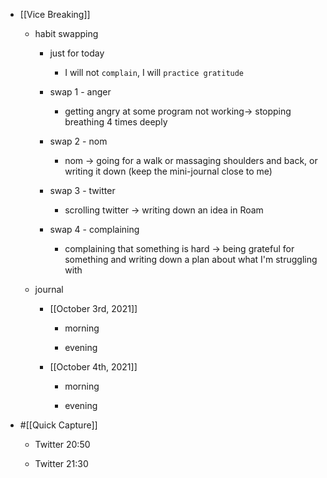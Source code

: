 - [[Vice Breaking]]
	 - habit swapping
		 - just for today
			 - I will not `complain`, I will `practice gratitude` 

		 - swap 1 - anger
			 - getting angry at some program not working-> stopping breathing 4 times deeply

		 - swap 2 - nom
			 - nom -> going for a walk or massaging shoulders and back, or writing it down (keep the mini-journal close to me)

		 - swap 3 - twitter
			 - scrolling twitter -> writing down an idea in Roam

		 - swap 4 - complaining
			 - complaining that something is hard -> being grateful for something and writing down a plan about what I'm struggling with

	 - journal
		 - [[October 3rd, 2021]]
			 - morning

			 - evening

		 - [[October 4th, 2021]]
			 - morning

			 - evening

- #[[Quick Capture]]
	 - Twitter 20:50

	 - Twitter 21:30
